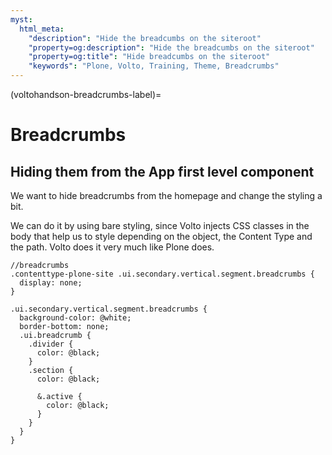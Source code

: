 ```yaml
---
myst:
  html_meta:
    "description": "Hide the breadcumbs on the siteroot"
    "property=og:description": "Hide the breadcumbs on the siteroot"
    "property=og:title": "Hide breadcumbs on the siteroot"
    "keywords": "Plone, Volto, Training, Theme, Breadcrumbs"
---
```


(voltohandson-breadcrumbs-label)=

# Breadcrumbs

## Hiding them from the App first level component

We want to hide breadcrumbs from the homepage and change the styling a bit.

We can do it by using bare styling, since Volto injects CSS classes in the body that help us to style depending on the object, the Content Type and the path.
Volto does it very much like Plone does.

```less
//breadcrumbs
.contenttype-plone-site .ui.secondary.vertical.segment.breadcrumbs {
  display: none;
}

.ui.secondary.vertical.segment.breadcrumbs {
  background-color: @white;
  border-bottom: none;
  .ui.breadcrumb {
    .divider {
      color: @black;
    }
    .section {
      color: @black;

      &.active {
        color: @black;
      }
    }
  }
}
```
